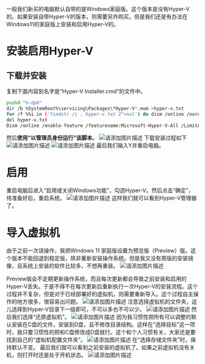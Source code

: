 一般我们新买的电脑默认自带的是Windows家庭版。这个版本是没有Hyper-V的。如果安装自带Hyper-V的版本，则需要另外购买。但是我们还是有办法在Windows11的家庭版上安装和启用Hyper-V的。
# 安装启用Hyper-V

## 下载并安装
复制下面内容到名字是“Hyper-V Installer.cmd”的文件中。
```bash
pushd "%~dp0"
dir /b %SystemRoot%\servicing\Packages\*Hyper-V*.mum >hyper-v.txt
for /f %%i in ('findstr /i . hyper-v.txt 2^>nul') do dism /online /norestart /add-package:"%SystemRoot%\servicing\Packages\%%i"
del hyper-v.txt
Dism /online /enable-feature /featurename:Microsoft-Hyper-V-All /LimitAccess /ALL
```
然后**使用“以管理员身份运行”该脚本**。
![请添加图片描述](https://img-blog.csdnimg.cn/direct/57137049fb254c918ce9da010274fb84.png)
下载安装过程如下
![请添加图片描述](https://img-blog.csdnimg.cn/direct/6802dcceba31495da069664633de4c6d.png)
![请添加图片描述](https://img-blog.csdnimg.cn/direct/92833590400047f3a74f3c842e6e4d10.png)
最后我们输入Y并重启电脑。
# 启用
重启电脑后进入“启用或关闭Windows功能”，勾选Hyper-V。然后点击“确定”，待准备好后，重启系统。
![请添加图片描述](https://img-blog.csdnimg.cn/direct/e98c598a202c4429adfb51f4250cdc29.png)
这样我们就可以看到Hyper-V管理器了。

# 导入虚拟机
由于之前一次误操作，我把Windows 11 家庭版设置为预览版（Preview）版。这个版本不能回退到稳定版，除非重新安装操作系统。但是我又没有原版的安装镜像，且系统上安装的软件比较多，不想再重装。
![请添加图片描述](https://img-blog.csdnimg.cn/direct/77df081c5a374bf4910c01260222e188.png)

Preview版会不定期更新操作系统，而且每次更新都会导致之前安装和启用的Hyper-V丢失。于是不得不在每次更新后重新执行一次Hyper-V的安装流程。这个过程并不复杂，但是对于已经部署好的虚拟机，则需要重新导入。这个过程自主操作的地方很多，很容易出问题。
![请添加图片描述](https://img-blog.csdnimg.cn/direct/e6a70a5bacda4ac3b2b825358dcf64d7.png)
注意选择虚拟机的文件夹，这儿选择到Hyper-V目录下一级即可，不可以多也不可以少。
![请添加图片描述](https://img-blog.csdnimg.cn/direct/a939772753504c69b839b80ae654d278.png)
然后我们选择“还原虚拟机”。
![请添加图片描述](https://img-blog.csdnimg.cn/direct/0b041333518549529da53f2ab7bc2859.png)
因为我习惯性把所有可以调整的默认安装在C盘的文件，安装到D盘，且不修改目录结构。这样在“选择目标”这一项时，我只要习惯性的把和C盘修改成D盘就行。这个和个人习惯有关，大家还是要找到自己的“虚拟机配置文件夹”。
![请添加图片描述](https://img-blog.csdnimg.cn/direct/8be40d8af248482f803259e234153941.png)
在“选择存储文件夹”时，保持默认不变。
最后我们就可以看到之前安装的虚拟机了。如果之前虚拟机没有关机，则打开时还是处于开机状态。
![请添加图片描述](https://img-blog.csdnimg.cn/direct/75ca424914e348cbbfaf6c1bf51642fe.png)
